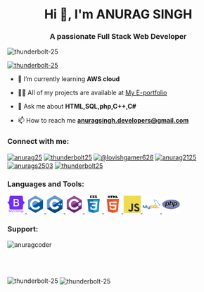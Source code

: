 <h1 align="center">Hi 👋, I'm ANURAG SINGH</h1>
<h3 align="center">A passionate Full Stack Web Developer</h3>

<p align="left"> <img src="https://komarev.com/ghpvc/?username=thunderbolt-25&label=Profile%20views&color=0e75b6&style=flat" alt="thunderbolt-25" /> </p>

<p align="left"> <a href="https://github.com/ryo-ma/github-profile-trophy"><img src="https://github-profile-trophy.vercel.app/?username=thunderbolt-25" alt="thunderbolt-25" /></a> </p>

- 🌱 I’m currently learning **AWS cloud**

- 👨‍💻 All of my projects are available at [My E-portfolio](https://www.anuragdeveloper.netlify.com)

- 💬 Ask me about **HTML,SQL,php,C++,C#**

- 📫 How to reach me **anuragsingh.developers@gmail.com**

<h3 align="left">Connect with me:</h3>
<p align="left">
<a href="https://linkedin.com/in/anurag25" target="blank"><img align="center" src="https://raw.githubusercontent.com/rahuldkjain/github-profile-readme-generator/master/src/images/icons/Social/linked-in-alt.svg" alt="anurag25" height="30" width="40" /></a>
<a href="https://kaggle.com/thunderbolt25" target="blank"><img align="center" src="https://raw.githubusercontent.com/rahuldkjain/github-profile-readme-generator/master/src/images/icons/Social/kaggle.svg" alt="thunderbolt25" height="30" width="40" /></a>
<a href="https://medium.com/@lovishgamer626" target="blank"><img align="center" src="https://raw.githubusercontent.com/rahuldkjain/github-profile-readme-generator/master/src/images/icons/Social/medium.svg" alt="@lovishgamer626" height="30" width="40" /></a>
<a href="https://www.codechef.com/users/anurag2125" target="blank"><img align="center" src="https://cdn.jsdelivr.net/npm/simple-icons@3.1.0/icons/codechef.svg" alt="anurag2125" height="30" width="40" /></a>
<a href="https://www.hackerrank.com/anurags2503" target="blank"><img align="center" src="https://raw.githubusercontent.com/rahuldkjain/github-profile-readme-generator/master/src/images/icons/Social/hackerrank.svg" alt="anurags2503" height="30" width="40" /></a>
<a href="https://www.leetcode.com/thunderbolt25" target="blank"><img align="center" src="https://raw.githubusercontent.com/rahuldkjain/github-profile-readme-generator/master/src/images/icons/Social/leet-code.svg" alt="thunderbolt25" height="30" width="40" /></a>
</p>

<h3 align="left">Languages and Tools:</h3>
<p align="left"> <a href="https://getbootstrap.com" target="_blank" rel="noreferrer"> <img src="https://raw.githubusercontent.com/devicons/devicon/master/icons/bootstrap/bootstrap-plain-wordmark.svg" alt="bootstrap" width="40" height="40"/> </a> <a href="https://www.cprogramming.com/" target="_blank" rel="noreferrer"> <img src="https://raw.githubusercontent.com/devicons/devicon/master/icons/c/c-original.svg" alt="c" width="40" height="40"/> </a> <a href="https://www.w3schools.com/cpp/" target="_blank" rel="noreferrer"> <img src="https://raw.githubusercontent.com/devicons/devicon/master/icons/cplusplus/cplusplus-original.svg" alt="cplusplus" width="40" height="40"/> </a> <a href="https://www.w3schools.com/cs/" target="_blank" rel="noreferrer"> <img src="https://raw.githubusercontent.com/devicons/devicon/master/icons/csharp/csharp-original.svg" alt="csharp" width="40" height="40"/> </a> <a href="https://www.w3schools.com/css/" target="_blank" rel="noreferrer"> <img src="https://raw.githubusercontent.com/devicons/devicon/master/icons/css3/css3-original-wordmark.svg" alt="css3" width="40" height="40"/> </a> <a href="https://www.w3.org/html/" target="_blank" rel="noreferrer"> <img src="https://raw.githubusercontent.com/devicons/devicon/master/icons/html5/html5-original-wordmark.svg" alt="html5" width="40" height="40"/> </a> <a href="https://developer.mozilla.org/en-US/docs/Web/JavaScript" target="_blank" rel="noreferrer"> <img src="https://raw.githubusercontent.com/devicons/devicon/master/icons/javascript/javascript-original.svg" alt="javascript" width="40" height="40"/> </a> <a href="https://www.mysql.com/" target="_blank" rel="noreferrer"> <img src="https://raw.githubusercontent.com/devicons/devicon/master/icons/mysql/mysql-original-wordmark.svg" alt="mysql" width="40" height="40"/> </a> <a href="https://www.php.net" target="_blank" rel="noreferrer"> <img src="https://raw.githubusercontent.com/devicons/devicon/master/icons/php/php-original.svg" alt="php" width="40" height="40"/> </a> </p>

<h3 align="left">Support:</h3>
<p><a href="https://www.buymeacoffee.com/anuragcoder"> <img align="left" src="https://cdn.buymeacoffee.com/buttons/v2/default-yellow.png" height="50" width="210" alt="anuragcoder" /></a></p><br><br>
<br>
<br>

<p><img align="left" src="https://github-readme-stats.vercel.app/api/top-langs?username=thunderbolt-25&show_icons=true&locale=en&layout=compact" alt="thunderbolt-25" /></p>

<p>&nbsp;<img align="center" src="https://github-readme-stats.vercel.app/api?username=thunderbolt-25&show_icons=true&locale=en" alt="thunderbolt-25" /></p>
